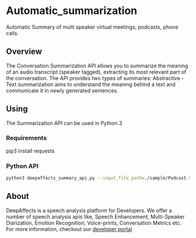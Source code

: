 # Automatic_summarization
Automatic Summary of multi speaker virtual meetings, podcasts, phone calls. 

## Overview
The Conversation Summarization API allows you to summarize the meaning of an audio transcript (speaker tagged), extracting its most relevant part of the conversation. The API provides two types of summaries:
Abstractive - Text summarization aims to understand the meaning behind a text and communicate it in newly generated sentences.


## Using

The Summarization API can be used in Python 3


### Requirements

pip3 install requests


### Python API

```bash
python3 deepaffects_summary_api.py --input_file_path=./sample/Podcast.txt --output_folder=./output --model=iamus
```





## About
DeepAffects is a speech analysis platform for Developers. We offer a number of speech analysis apis like, Speech Enhancement, Multi-Speaker Diarization, Emotion Recognition, Voice-prints, Conversation Metrics etc. For more information, checkout our [developer portal](https://developers.deepaffects.com)
